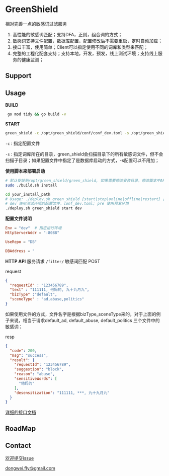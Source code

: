 # GreenShield
相对完善一点的敏感词过滤服务

1. 高性能的敏感词匹配；支持DFA，正则，组合词的方式；
2. 敏感词支持文件配置，数据库配置，配置修改后不需要重启，定时自动加载；
3. 接口丰富，使用简单；Client可以指定使用不同的词库和类型来匹配；
4. 完整的工程化配套支持；支持本地，开发，预发，线上测试环境；支持线上服务的健康监测；

## Support 

## Usage

**BUILD**
```bash
 go mod tidy && go build -v
```

**START**
```bash
green_shield -c /opt/green_shield/conf/conf_dev.toml -s /opt/green_shield/sensitive-words
```
`-c` : 指定配置文件

`-s` : 指定词库所在的目录，green_shield会扫描目录下的所有敏感词文件，但不会扫描子目录；如果配置文件中指定了是数据库启动的方式，-s配置可以不用加；

**使用脚本来部署启动**

```bash 
# 默认安装到/opt/green_shield/green_shield, 如果需要修改安装目录，修改脚本中APP_HOME="/opt/green_shield/"即可；
sudo ./build.sh install 
```

```bash
cd your_install_path
# Usage: ./deploy.sh green_shield {start|stop|online|offline|restart} [dev|pre|prod]
# dev 使用测试环境的配置文件，conf_dev.toml; pre 使用预发环境
./deploy.sh green_shield start dev
```

**配置文件说明**
```toml 
Env = "dev"  # 指定运行环境
HttpServerAddr = ":8088"

UseRepo = "DB"

DBAddress = "
```

**HTTP API**
服务请求
`/filter/` 敏感词匹配 POST

request
```json
{
  "requestId" : "123456789",
  "text" : "111111, 他妈的, 九十九月九",
  "bizType" :"default",
  "sceneType" : "ad,abuse,politics"
}
```
如果使用文件的方式，文件名字是根据bizType_sceneType来的，对于上面的例子来说，相当于请求default_ad, default_abuse, default_politics
三个文件中的敏感词；

resp
```json
{
  "code": 200,
  "msg": "success",
  "result": {
    "requestId": "123456789",
    "suggestion": "block",
    "reason": "abuse",
    "sensitiveWords": [
      "他妈的"
    ],
    "desensitization": "111111, ***, 九十九月九"
  }
}
```

[详细的接口文档](./api.md)

## RoadMap

## Contact
[欢迎提交issue](https://github.com/dongweifly/GreenShield/issues)

dongwei.fly@gmail.com
